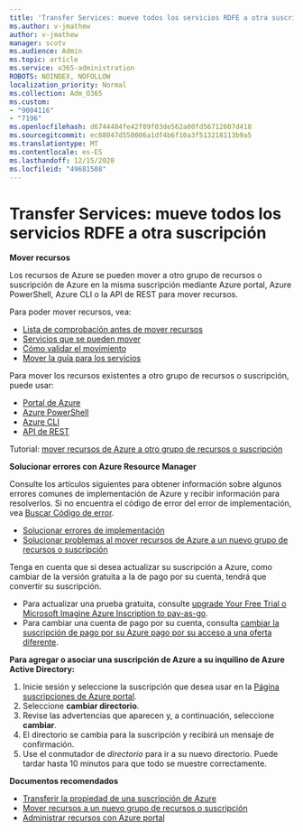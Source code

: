 ```yaml
---
title: 'Transfer Services: mueve todos los servicios RDFE a otra suscripción'
ms.author: v-jmathew
author: v-jmathew
manager: scotv
ms.audience: Admin
ms.topic: article
ms.service: o365-administration
ROBOTS: NOINDEX, NOFOLLOW
localization_priority: Normal
ms.collection: Adm_O365
ms.custom:
- "9004116"
- "7196"
ms.openlocfilehash: d6744484fe42f09f03de562a00fd56712607d418
ms.sourcegitcommit: ec88047d550006a1df4b6f10a3f513218113b9a5
ms.translationtype: MT
ms.contentlocale: es-ES
ms.lasthandoff: 12/15/2020
ms.locfileid: "49681508"
---
```

# <a name="transfer-services---move-all-rdfe-services-to-another-subscription"></a>Transfer Services: mueve todos los servicios RDFE a otra suscripción

**Mover recursos**

Los recursos de Azure se pueden mover a otro grupo de recursos o suscripción de Azure en la misma suscripción mediante Azure portal, Azure PowerShell, Azure CLI o la API de REST para mover recursos.

Para poder mover recursos, vea:

- [Lista de comprobación antes de mover recursos](https://docs.microsoft.com/azure/azure-resource-manager/resource-group-move-resources?WT.mc_id=Portal-Microsoft_Azure_Support#checklist-before-moving-resources)
- [Servicios que se pueden mover](https://docs.microsoft.com/azure/azure-resource-manager/move-support-resources?WT.mc_id=Portal-Microsoft_Azure_Support)
- [Cómo validar el movimiento](https://docs.microsoft.com/azure/azure-resource-manager/resource-group-move-resources?WT.mc_id=Portal-Microsoft_Azure_Support#validate-move)
- [Mover la guía para los servicios](https://docs.microsoft.com/azure/azure-resource-manager/move-limitations/app-service-move-limitations?WT.mc_id=Portal-Microsoft_Azure_Support)

Para mover los recursos existentes a otro grupo de recursos o suscripción, puede usar:

- [Portal de Azure](https://docs.microsoft.com/azure/azure-resource-manager/resource-group-move-resources?WT.mc_id=Portal-Microsoft_Azure_Support#use-the-portal)
- [Azure PowerShell](https://docs.microsoft.com/azure/azure-resource-manager/resource-group-move-resources?WT.mc_id=Portal-Microsoft_Azure_Support#use-azure-powershell)
- [Azure CLI](https://docs.microsoft.com/azure/azure-resource-manager/resource-group-move-resources?WT.mc_id=Portal-Microsoft_Azure_Support#use-azure-cli)
- [API de REST](https://docs.microsoft.com/azure/azure-resource-manager/resource-group-move-resources?WT.mc_id=Portal-Microsoft_Azure_Support#use-rest-api)

Tutorial: [mover recursos de Azure a otro grupo de recursos o suscripción](https://docs.microsoft.com/azure/azure-resource-manager/resource-manager-tutorial-move-resources)

**Solucionar errores con Azure Resource Manager**

Consulte los artículos siguientes para obtener información sobre algunos errores comunes de implementación de Azure y recibir información para resolverlos. Si no encuentra el código de error del error de implementación, vea [Buscar Código de error](https://docs.microsoft.com/azure/azure-resource-manager/resource-manager-common-deployment-errors?WT.mc_id=Portal-Microsoft_Azure_Support#find-error-code).

- [Solucionar errores de implementación](https://docs.microsoft.com/azure/azure-resource-manager/resource-manager-common-deployment-errors)
- [Solucionar problemas al mover recursos de Azure a un nuevo grupo de recursos o suscripción](https://docs.microsoft.com/azure/azure-resource-manager/troubleshoot-move)

Tenga en cuenta que si desea actualizar su suscripción a Azure, como cambiar de la versión gratuita a la de pago por su cuenta, tendrá que convertir su suscripción.

- Para actualizar una prueba gratuita, consulte [upgrade Your Free Trial o Microsoft Imagine Azure Inscription to pay-as-go](https://docs.microsoft.com/azure/billing/billing-upgrade-azure-subscription).
- Para cambiar una cuenta de pago por su cuenta, consulta [cambiar la suscripción de pago por su Azure pago por su acceso a una oferta diferente](https://docs.microsoft.com/azure/billing/billing-how-to-switch-azure-offer).

**Para agregar o asociar una suscripción de Azure a su inquilino de Azure Active Directory:**

1. Inicie sesión y seleccione la suscripción que desea usar en la [Página suscripciones de Azure portal](https://portal.azure.com/#blade/Microsoft_Azure_Billing/SubscriptionsBlade).
2. Seleccione **cambiar directorio**.
3. Revise las advertencias que aparecen y, a continuación, seleccione **cambiar**.
4. El directorio se cambia para la suscripción y recibirá un mensaje de confirmación.
5. Use el conmutador de *directorio* para ir a su nuevo directorio. Puede tardar hasta 10 minutos para que todo se muestre correctamente.

**Documentos recomendados**

- [Transferir la propiedad de una suscripción de Azure](https://docs.microsoft.com/azure/billing-subscription-transfer)
- [Mover recursos a un nuevo grupo de recursos o suscripción](https://docs.microsoft.com/azure/azure-resource-manager/resource-group-move-resources)
- [Administrar recursos con Azure portal](https://docs.microsoft.com/azure/azure-resource-manager/resource-group-portal)
